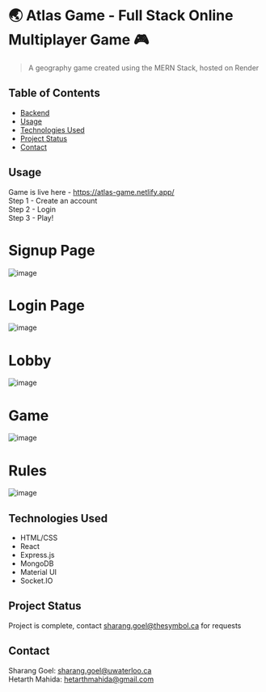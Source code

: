 # 🌏 Atlas Game - Full Stack Online Multiplayer Game 🎮

> A geography game created using the MERN Stack, hosted on Render

## Table of Contents
* [Backend](https://github.com/shaziwnl/Atlas-game)
* [Usage](#usage)
* [Technologies Used](#technologies-used)
* [Project Status](#project-status)
* [Contact](#contact)
<!-- * [License](#license) -->


## Usage
Game is live here - https://atlas-game.netlify.app/ \
Step 1 - Create an account \
Step 2 - Login \
Step 3 - Play!

# Signup Page
![image](https://github.com/shaziwnl/atlas-game-client/assets/121330440/ecefdbf2-7ea1-411d-85a4-e9c24ddb8978)

# Login Page
![image](https://github.com/shaziwnl/atlas-game-client/assets/121330440/803483c0-c878-4e5a-8fcb-63a1fc6a8900)

# Lobby
![image](https://github.com/shaziwnl/atlas-game-client/assets/121330440/2bc5503f-bafa-42b1-9f33-f4f35293f19f)

# Game 
![image](https://github.com/shaziwnl/atlas-game-client/assets/121330440/97ee84a2-b749-4d9f-b223-6b2486968e88)

# Rules
![image](https://github.com/shaziwnl/atlas-game-client/assets/121330440/9a1d7b96-9f0e-4da3-b9c7-1d24efe03e35)


## Technologies Used
- HTML/CSS
- React
- Express.js
- MongoDB
- Material UI
- Socket.IO


## Project Status
Project is complete, contact sharang.goel@thesymbol.ca for requests


## Contact
Sharang Goel: sharang.goel@uwaterloo.ca \
Hetarth Mahida: hetarthmahida@gmail.com





